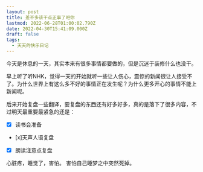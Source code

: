 ```yaml
---
layout: post
title: 差不多该干点正事了吧你
lastmod: 2022-06-28T01:00:02.790Z
date: 2022-04-30T15:41:09.000Z
draft: false
tags:
  - 天天的快乐日记
---
```


今天是休息的一天，其实本来有很多事情都要做的，但是沉迷于装修什么也没干。

早上听了听NHK，觉得一天的开始就听一些让人伤心，震惊的新闻很让人接受不了。为什么世界上有这么多不好的事情正在发生呢？为什么更多开心的事情不能上新闻呢。

后来开始复盘一些翻译，要复盘的东西还有好多好多，真的是落下了很多内容，不过明天最重要最紧急的还是：

- [x] 读书会准备
- [x]天声人语复盘
- [x] 朗读注意点复盘

心脏疼，睡觉了，害怕。
害怕自己睡梦之中突然死掉。